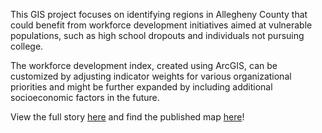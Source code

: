 This GIS project focuses on identifying regions in Allegheny County that could benefit from workforce development initiatives aimed at vulnerable populations, such as high school dropouts and individuals not pursuing college. 

The workforce development index, created using ArcGIS, can be customized by adjusting indicator weights for various organizational priorities and might be further expanded by including additional socioeconomic factors in the future.

View the full story [here](https://storymaps.arcgis.com/stories/735f69f9c3e844a2aa7a4a867c01ce8b) and find the published map [here](https://arcg.is/18DjqL)!
